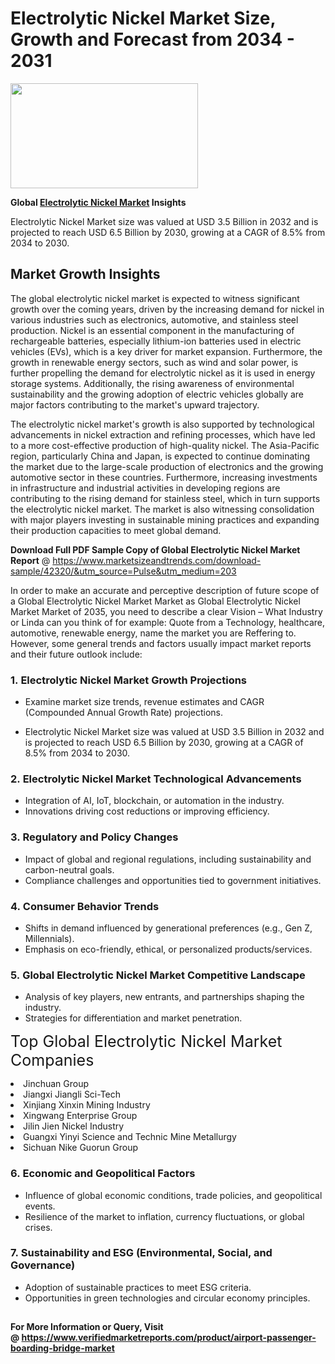 <H1>Electrolytic Nickel Market Size, Growth and Forecast from 2034 - 2031</H1><img class="aligncenter size-medium wp-image-584254" src="https://thirdeyenews.in/wp-content/uploads/2034/09/Global-Market-Research-300x168.jpeg" alt="" width="300" height="168" /><p><strong>Global&nbsp;<a href="https://www.marketsizeandtrends.com/download-sample/42320/&amp;utm_source=Pulse&amp;utm_medium=203">Electrolytic Nickel Market</a> Insights</strong></p><p>Electrolytic Nickel Market size was valued at USD 3.5 Billion in 2032 and is projected to reach USD 6.5 Billion by 2030, growing at a CAGR of 8.5% from 2034 to 2030.</p><p><h2>Market Growth Insights</h2> <p>The global electrolytic nickel market is expected to witness significant growth over the coming years, driven by the increasing demand for nickel in various industries such as electronics, automotive, and stainless steel production. Nickel is an essential component in the manufacturing of rechargeable batteries, especially lithium-ion batteries used in electric vehicles (EVs), which is a key driver for market expansion. Furthermore, the growth in renewable energy sectors, such as wind and solar power, is further propelling the demand for electrolytic nickel as it is used in energy storage systems. Additionally, the rising awareness of environmental sustainability and the growing adoption of electric vehicles globally are major factors contributing to the market's upward trajectory.</p> <p></p> <p>The electrolytic nickel market's growth is also supported by technological advancements in nickel extraction and refining processes, which have led to a more cost-effective production of high-quality nickel. The Asia-Pacific region, particularly China and Japan, is expected to continue dominating the market due to the large-scale production of electronics and the growing automotive sector in these countries. Furthermore, increasing investments in infrastructure and industrial activities in developing regions are contributing to the rising demand for stainless steel, which in turn supports the electrolytic nickel market. The market is also witnessing consolidation with major players investing in sustainable mining practices and expanding their production capacities to meet global demand.</p> <p></p><p><span class=""><strong>Download Full PDF Sample Copy of Global Electrolytic Nickel Market Report</strong> @ <a href="https://www.marketsizeandtrends.com/download-sample/42320/&amp;utm_source=Pulse&amp;utm_medium=203" target="_blank">https://www.marketsizeandtrends.com/download-sample/42320/&amp;utm_source=Pulse&amp;utm_medium=203</a></span></p><p>In order to make an accurate and perceptive description of future scope of a Global&nbsp;Electrolytic Nickel Market Market as Global&nbsp;Electrolytic Nickel Market Market of 2035, you need to describe a clear Vision &ndash; What Industry or Linda can you think of for example: Quote from a Technology, healthcare, automotive, renewable energy, name the market you are Reffering to. However, some general trends and factors usually impact market reports and their future outlook include:</p><h3>1.&nbsp;<strong>Electrolytic Nickel Market Growth Projections</strong></h3><ul><li>Examine market size trends, revenue estimates and CAGR (Compounded Annual Growth Rate) projections.</li><li><p>Electrolytic Nickel Market size was valued at USD 3.5 Billion in 2032 and is projected to reach USD 6.5 Billion by 2030, growing at a CAGR of 8.5% from 2034 to 2030.</p></li></ul><h3>2.&nbsp;<strong>Electrolytic Nickel Market Technological Advancements</strong></h3><ul><li>Integration of AI, IoT, blockchain, or automation in the industry.</li><li>Innovations driving cost reductions or improving efficiency.</li></ul><h3>3.&nbsp;<strong>Regulatory and Policy Changes</strong></h3><ul><li>Impact of global and regional regulations, including sustainability and carbon-neutral goals.</li><li>Compliance challenges and opportunities tied to government initiatives.</li></ul><h3>4.&nbsp;<strong>Consumer Behavior Trends</strong></h3><ul><li>Shifts in demand influenced by generational preferences (e.g., Gen Z, Millennials).</li><li>Emphasis on eco-friendly, ethical, or personalized products/services.</li></ul><h3>5.&nbsp;<strong>Global Electrolytic Nickel Market Competitive Landscape</strong></h3><ul><li>Analysis of key players, new entrants, and partnerships shaping the industry.</li><li>Strategies for differentiation and market penetration.</li></ul><p data-pm-slice="1 1 []"><span style="color: inherit; font-family: inherit; font-size: 25px;">Top Global Electrolytic Nickel Market Companies</span></p><div class="" data-test-id=""><p><li>Jinchuan Group</li><li> Jiangxi Jiangli Sci-Tech</li><li> Xinjiang Xinxin Mining Industry</li><li> Xingwang Enterprise Group</li><li> Jilin Jien Nickel Industry</li><li> Guangxi Yinyi Science and Technic Mine Metallurgy</li><li> Sichuan Nike Guorun Group</li></p></div><h3>6.&nbsp;<strong>Economic and Geopolitical Factors</strong></h3><ul><li>Influence of global economic conditions, trade policies, and geopolitical events.</li><li>Resilience of the market to inflation, currency fluctuations, or global crises.</li></ul><h3>7.&nbsp;<strong>Sustainability and ESG (Environmental, Social, and Governance)</strong></h3><ul><li>Adoption of sustainable practices to meet ESG criteria.</li><li>Opportunities in green technologies and circular economy principles.</li></ul><h2><strong style="font-size: 14px;">For More Information or Query, Visit @&nbsp;</strong><a style="background-color: #ffffff; font-size: 14px;" href="https://www.marketsizeandtrends.com/report/electrolytic-nickel-market/" target="_blank">https://www.verifiedmarketreports.com/product/airport-passenger-boarding-bridge-market</a></h2>
